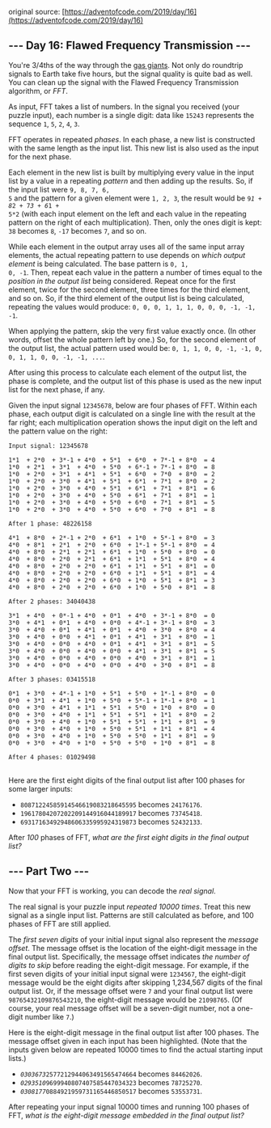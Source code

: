 original source: [https://adventofcode.com/2019/day/16](https://adventofcode.com/2019/day/16)
## --- Day 16: Flawed Frequency Transmission ---
You're 3/4ths of the way through the [gas giants](https://en.wikipedia.org/wiki/Gas_giant). Not only do roundtrip signals to Earth take five hours, but the signal quality is quite bad as well.  You can clean up the signal with the Flawed Frequency Transmission algorithm, or <em>FFT</em>.

As input, FFT takes a list of numbers.  In the signal you received (your puzzle input), each number is a single digit: data like <code>15243</code> represents the sequence <code>1</code>, <code>5</code>, <code>2</code>, <code>4</code>, <code>3</code>.

FFT operates in repeated <em>phases</em>.  In each phase, a new list is constructed with the same length as the input list.  This new list is also used as the input for the next phase.

Each element in the new list is built by multiplying every value in the input list by a value in a repeating <em>pattern</em> and then adding up the results. So, if the input list were <code>9, 8, 7, 6, 5</code> and the pattern for a given element were <code>1, 2, 3</code>, the result would be <code>9*1 + 8*2 + 7*3 + 6*1 + 5*2</code> (with each input element on the left and each value in the repeating pattern on the right of each multiplication). Then, only the ones digit is kept: <code>38</code> becomes <code>8</code>, <code>-17</code> becomes <code>7</code>, and so on.

While each element in the output array uses all of the same input array elements, the actual repeating pattern to use depends on <em>which output element</em> is being calculated. The base pattern is <code>0, 1, 0, -1</code>.  Then, repeat each value in the pattern a number of times equal to the <em>position in the output list</em> being considered. Repeat once for the first element, twice for the second element, three times for the third element, and so on.  So, if the third element of the output list is being calculated, repeating the values would produce: <code>0, 0, 0, 1, 1, 1, 0, 0, 0, -1, -1, -1</code>.

When applying the pattern, skip the very first value exactly once. (In other words, offset the whole pattern left by one.) So, for the second element of the output list, the actual pattern used would be: <code>0, 1, 1, 0, 0, -1, -1, 0, 0, 1, 1, 0, 0, -1, -1, ...</code>.

After using this process to calculate each element of the output list, the phase is complete, and the output list of this phase is used as the new input list for the next phase, if any.

Given the input signal <code>12345678</code>, below are four phases of FFT. Within each phase, each output digit is calculated on a single line with the result at the far right; each multiplication operation shows the input digit on the left and the pattern value on the right:

<pre>
<code>Input signal: 12345678

1*1  + 2*0  + 3*-1 + 4*0  + 5*1  + 6*0  + 7*-1 + 8*0  = 4
1*0  + 2*1  + 3*1  + 4*0  + 5*0  + 6*-1 + 7*-1 + 8*0  = 8
1*0  + 2*0  + 3*1  + 4*1  + 5*1  + 6*0  + 7*0  + 8*0  = 2
1*0  + 2*0  + 3*0  + 4*1  + 5*1  + 6*1  + 7*1  + 8*0  = 2
1*0  + 2*0  + 3*0  + 4*0  + 5*1  + 6*1  + 7*1  + 8*1  = 6
1*0  + 2*0  + 3*0  + 4*0  + 5*0  + 6*1  + 7*1  + 8*1  = 1
1*0  + 2*0  + 3*0  + 4*0  + 5*0  + 6*0  + 7*1  + 8*1  = 5
1*0  + 2*0  + 3*0  + 4*0  + 5*0  + 6*0  + 7*0  + 8*1  = 8

After 1 phase: 48226158

4*1  + 8*0  + 2*-1 + 2*0  + 6*1  + 1*0  + 5*-1 + 8*0  = 3
4*0  + 8*1  + 2*1  + 2*0  + 6*0  + 1*-1 + 5*-1 + 8*0  = 4
4*0  + 8*0  + 2*1  + 2*1  + 6*1  + 1*0  + 5*0  + 8*0  = 0
4*0  + 8*0  + 2*0  + 2*1  + 6*1  + 1*1  + 5*1  + 8*0  = 4
4*0  + 8*0  + 2*0  + 2*0  + 6*1  + 1*1  + 5*1  + 8*1  = 0
4*0  + 8*0  + 2*0  + 2*0  + 6*0  + 1*1  + 5*1  + 8*1  = 4
4*0  + 8*0  + 2*0  + 2*0  + 6*0  + 1*0  + 5*1  + 8*1  = 3
4*0  + 8*0  + 2*0  + 2*0  + 6*0  + 1*0  + 5*0  + 8*1  = 8

After 2 phases: 34040438

3*1  + 4*0  + 0*-1 + 4*0  + 0*1  + 4*0  + 3*-1 + 8*0  = 0
3*0  + 4*1  + 0*1  + 4*0  + 0*0  + 4*-1 + 3*-1 + 8*0  = 3
3*0  + 4*0  + 0*1  + 4*1  + 0*1  + 4*0  + 3*0  + 8*0  = 4
3*0  + 4*0  + 0*0  + 4*1  + 0*1  + 4*1  + 3*1  + 8*0  = 1
3*0  + 4*0  + 0*0  + 4*0  + 0*1  + 4*1  + 3*1  + 8*1  = 5
3*0  + 4*0  + 0*0  + 4*0  + 0*0  + 4*1  + 3*1  + 8*1  = 5
3*0  + 4*0  + 0*0  + 4*0  + 0*0  + 4*0  + 3*1  + 8*1  = 1
3*0  + 4*0  + 0*0  + 4*0  + 0*0  + 4*0  + 3*0  + 8*1  = 8

After 3 phases: 03415518

0*1  + 3*0  + 4*-1 + 1*0  + 5*1  + 5*0  + 1*-1 + 8*0  = 0
0*0  + 3*1  + 4*1  + 1*0  + 5*0  + 5*-1 + 1*-1 + 8*0  = 1
0*0  + 3*0  + 4*1  + 1*1  + 5*1  + 5*0  + 1*0  + 8*0  = 0
0*0  + 3*0  + 4*0  + 1*1  + 5*1  + 5*1  + 1*1  + 8*0  = 2
0*0  + 3*0  + 4*0  + 1*0  + 5*1  + 5*1  + 1*1  + 8*1  = 9
0*0  + 3*0  + 4*0  + 1*0  + 5*0  + 5*1  + 1*1  + 8*1  = 4
0*0  + 3*0  + 4*0  + 1*0  + 5*0  + 5*0  + 1*1  + 8*1  = 9
0*0  + 3*0  + 4*0  + 1*0  + 5*0  + 5*0  + 1*0  + 8*1  = 8

After 4 phases: 01029498
</code>
</pre>

Here are the first eight digits of the final output list after 100 phases for some larger inputs:


 - <code>80871224585914546619083218645595</code> becomes <code>24176176</code>.
 - <code>19617804207202209144916044189917</code> becomes <code>73745418</code>.
 - <code>69317163492948606335995924319873</code> becomes <code>52432133</code>.

After <em>100</em> phases of FFT, <em>what are the first eight digits in the final output list?</em>


## --- Part Two ---
Now that your FFT is working, you can decode the <em>real signal</em>.

The real signal is your puzzle input <em>repeated 10000 times</em>. Treat this new signal as a single input list. Patterns are still calculated as before, and 100 phases of FFT are still applied.

The <em>first seven digits</em> of your initial input signal also represent the <em>message offset</em>. The message offset is the location of the eight-digit message in the final output list. Specifically, the message offset indicates <em>the number of digits to skip</em> before reading the eight-digit message. For example, if the first seven digits of your initial input signal were <code>1234567</code>, the eight-digit message would be the eight digits after skipping 1,234,567 digits of the final output list. Or, if the message offset were <code>7</code> and your final output list were <code>98765432109876543210</code>, the eight-digit message would be <code>21098765</code>. (Of course, your real message offset will be a seven-digit number, not a one-digit number like <code>7</code>.)

Here is the eight-digit message in the final output list after 100 phases. The message offset given in each input has been highlighted. (Note that the inputs given below are repeated 10000 times to find the actual starting input lists.)


 - <code><em>0303673</em>2577212944063491565474664</code> becomes <code>84462026</code>.
 - <code><em>0293510</em>9699940807407585447034323</code> becomes <code>78725270</code>.
 - <code><em>0308177</em>0884921959731165446850517</code> becomes <code>53553731</code>.

After repeating your input signal 10000 times and running 100 phases of FFT, <em>what is the eight-digit message embedded in the final output list?</em>


